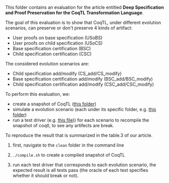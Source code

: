 This folder contains an evaluation for the article entitled **Deep Specification and Proof Preservation for the CoqTL Transformation Language**.

The goal of this evaluation is to show that CoqTL, under different evolution scenarios, can preserve or don't preserve 4 kinds of artifact:
  * User proofs on base specification (USoBS)
  * User proofs on child specification (USoCS)
  * Base specification certification (BSC)
  * Child specification certification (CSC)

The considered evolution scenarios are:
  * Child specification add/modify (CS_add/CS_modify)
  * Base specification certification add/modify (BSC_add/BSC_modify)
  * Child specification certification add/modify (CSC_add/CSC_modify)

To perform this evaluation, we:
  * create a snapshot of CoqTL ([this folder](./clean/))
  * simulate a evolution scenario (each under its specific folder, e.g. [this folder](./bsc/add/))
  * run a test driver (e.g. [this file](./bsc_add.py))) for each scenario to recompile the snapshot of coqtl, to see any artifects are break. 

To reproduce the result that is summarized in the table.3 of our article.

  1. first, navigate to the `clean` folder in the command line

  2. `./compile.sh` to create a compiled snapshot of CoqTL

  3. run each test driver that corresponds to each evolution scenario, the expected result is all tests pass (the oracle of each test specifies whether it should break or not).